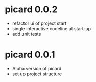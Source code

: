 picard 0.0.2
==========================

- refactor ui of project start
- single interactive codeline at start-up
- add unit tests

picard 0.0.1
==========================

- Alpha version of picard
- set up project structure

